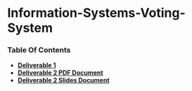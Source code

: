 # Information-Systems-Voting-System

### Table Of Contents
- **[Deliverable 1 ](https://github.com/Arian-Eidiz/Information-Systems-Voting-System/blob/master/Deliverable%201.md)**
- **[Deliverable 2 PDF Document ](https://github.com/Arian-Eidiz/Information-Systems-Voting-System/blob/master/Deliverable%202%20PDF%20final.pdf)**
- **[Deliverable 2 Slides Document ](https://github.com/Arian-Eidiz/Information-Systems-Voting-System/blob/master/Deliverable%202%20Slides%20Final.pdf)**


